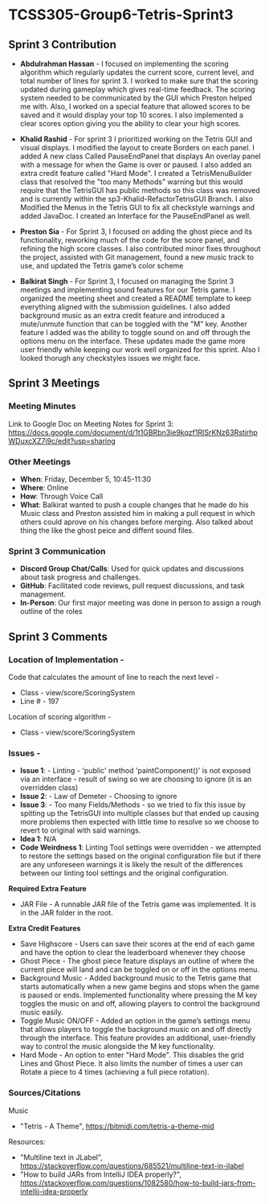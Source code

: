 # TCSS305-Group6-Tetris-Sprint3

## Sprint 3 Contribution

- **Abdulrahman Hassan**  - I focused on implementing the scoring algorithm which regularly updates the current score, current level, and total number of lines for sprint 3. I worked to make sure that the scoring updated during gameplay which gives real-time feedback. The scoring system needed to be communicated by the GUI which Preston helped me with. Also, I worked on a special feature that allowed scores to be saved and it would display your top 10 scores. I also implemented a clear scores option giving you the ability to clear your high scores.

- **Khalid Rashid**  - For sprint 3 I prioritized working on the Tetris GUI and visual displays. I modified the layout to create Borders on each panel. I added A new class Called PauseEndPanel that displays An overlay panel with a message for when the Game is over or paused. I also added an extra credit feature called "Hard Mode". I created a TetrisMenuBuilder class that resolved the "too many Methods" warning but this would require that the TetrisGUI has public methods so this class was removed and is currently within the sp3-Khalid-RefactorTetrisGUI Branch. I also Modified the Menus in the Tetris GUI to fix all checkstyle warnings and added JavaDoc. I created an Interface for the PauseEndPanel as well.

- **Preston Sia**  - For Sprint 3, I focused on adding the ghost piece and its functionality, reworking much of the code for the score panel, and refining the high score classes. I also contributed minor fixes throughout the project, assisted with Git management, found a new music track to use, and updated the Tetris game’s color scheme 
  
- **Balkirat Singh**  - For Sprint 3, I focused on managing the Sprint 3 meetings and implementing sound features for our Tetris game. I organized the meeting sheet and created a README template to keep everything aligned with the submission guidelines. I also added background music as an extra credit feature and introduced a mute/unmute function that can be toggled with the "M" key. Another feature I added was the ability to toggle sound on and off through the options menu on the interface. These updates made the game more user friendly while keeping our work well organized for this sprint. Also I looked thorugh any checkstyles issues we might face.

## Sprint 3 Meetings

### Meeting Minutes
Link to Google Doc on Meeting Notes for Sprint 3:
https://docs.google.com/document/d/1t1GBRbn3ie9kqzf1RISrKNz63RstirhpWDuxcXZ7i9c/edit?usp=sharing

### Other Meetings
- **When**: Friday, December 5, 10:45-11:30
- **Where**: Online
- **How**: Through Voice Call
- **What**: Balkirat wanted to push a couple changes that he made do his Music class and Preston assisted him in making a pull request in which others could aprove on his changes before merging. Also talked about thing the like the ghost peice and diffent sound files.

### Sprint 3 Communication

- **Discord Group Chat/Calls**: Used for quick updates and discussions about task progress and challenges.  
- **GitHub**: Facilitated code reviews, pull request discussions, and task management.  
- **In-Person**: Our first major meeting was done in person to assign a rough outline of the roles

## Sprint 3 Comments
### Location of Implementation -
Code that calculates the amount of line to reach the next level -
- Class - view/score/ScoringSystem
- Line # - 197

Location of scoring algorithm -
- Class - view/score/ScoringSystem

### Issues -
- **Issue 1**: - Linting - 'public' method 'paintComponent()' is not exposed via an interface - result of swing so we are choosing to ignore (it is an overridden class)
- **Issue 2**: - Law of Demeter - Choosing to ignore
- **Issue 3**: - Too many Fields/Methods - so we tried to fix this issue by spitting up the TetrisGUI into multiple classes but that ended up causing more problems then expected with little time to resolve so we choose to revert to original with said warnings.
- **Idea 1**: N/A
- **Code Weirdness 1**: Linting Tool settings were overridden - we attempted to restore the settings based on the original configuration file but if there are any unforeseen warnings it is likely the result of the differences between our linting tool settings and the original configuration.

**Required Extra Feature**

- JAR File - A runnable JAR file of the Tetris game was implemented. It is in the JAR folder in the root.

**Extra Credit Features**

- Save Highscore - Users can save their scores at the end of each game and have the option to clear the leaderboard whenever they choose
- Ghost Piece - The ghost piece feature displays an outline of where the current piece will land and can be toggled on or off in the options menu.
- Background Music - Added background music to the Tetris game that starts automatically when a new game begins and stops when the game is paused or ends. Implemented functionality where pressing the M key toggles the music on and off, allowing players to control the background music easily.
- Toggle Music ON/OFF - Added an option in the game’s settings menu that allows players to toggle the background music on and off directly through the interface. This feature provides an additional, user-friendly way to control the music alongside the M key functionality.
- Hard Mode - An option to enter "Hard Mode". This disables the grid Lines and Ghost Piece. It also limits the number of times a user can Rotate a piece to 4 times (achieving a full piece rotation).


### Sources/Citations
Music
 - "Tetris - A Theme", https://bitmidi.com/tetris-a-theme-mid

Resources:
 - "Multiline text in JLabel", https://stackoverflow.com/questions/685521/multiline-text-in-jlabel
 - "How to build JARs from IntelliJ IDEA properly?", https://stackoverflow.com/questions/1082580/how-to-build-jars-from-intellij-idea-properly

  
